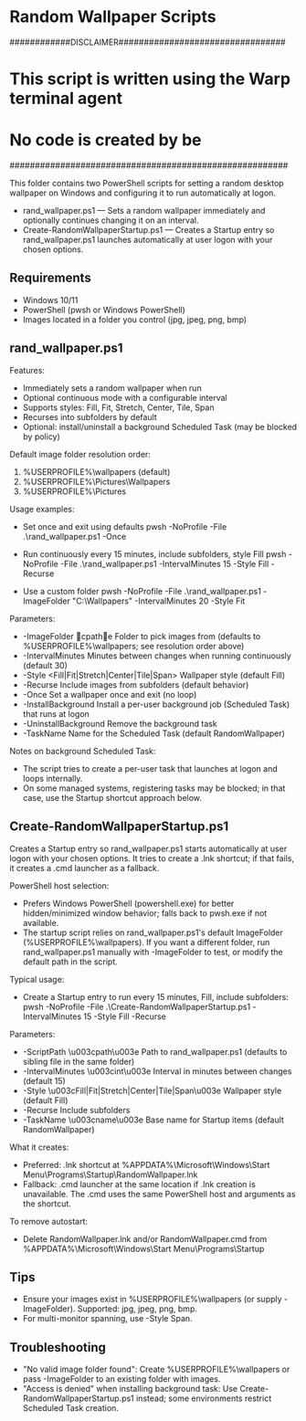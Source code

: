 # Random Wallpaper Scripts
############DISCLAIMER#################################
# This script is written using the Warp terminal agent
# No code is created by be
#######################################################

This folder contains two PowerShell scripts for setting a random desktop wallpaper on Windows and configuring it to run automatically at logon.

- rand_wallpaper.ps1 — Sets a random wallpaper immediately and optionally continues changing it on an interval.
- Create-RandomWallpaperStartup.ps1 — Creates a Startup entry so rand_wallpaper.ps1 launches automatically at user logon with your chosen options.

## Requirements
- Windows 10/11
- PowerShell (pwsh or Windows PowerShell)
- Images located in a folder you control (jpg, jpeg, png, bmp)

## rand_wallpaper.ps1

Features:
- Immediately sets a random wallpaper when run
- Optional continuous mode with a configurable interval
- Supports styles: Fill, Fit, Stretch, Center, Tile, Span
- Recurses into subfolders by default
- Optional: install/uninstall a background Scheduled Task (may be blocked by policy)

Default image folder resolution order:
1) %USERPROFILE%\wallpapers (default)
2) %USERPROFILE%\Pictures\Wallpapers
3) %USERPROFILE%\Pictures

Usage examples:
- Set once and exit using defaults
  pwsh -NoProfile -File .\rand_wallpaper.ps1 -Once

- Run continuously every 15 minutes, include subfolders, style Fill
  pwsh -NoProfile -File .\rand_wallpaper.ps1 -IntervalMinutes 15 -Style Fill -Recurse

- Use a custom folder
  pwsh -NoProfile -File .\rand_wallpaper.ps1 -ImageFolder "C:\Wallpapers" -IntervalMinutes 20 -Style Fit

Parameters:
- -ImageFolder cpathe  Folder to pick images from (defaults to %USERPROFILE%\wallpapers; see resolution order above)
- -IntervalMinutes <int>  Minutes between changes when running continuously (default 30)
- -Style <Fill|Fit|Stretch|Center|Tile|Span>  Wallpaper style (default Fill)
- -Recurse  Include images from subfolders (default behavior)
- -Once  Set a wallpaper once and exit (no loop)
- -InstallBackground  Install a per-user background job (Scheduled Task) that runs at logon
- -UninstallBackground  Remove the background task
- -TaskName <name>  Name for the Scheduled Task (default RandomWallpaper)

Notes on background Scheduled Task:
- The script tries to create a per-user task that launches at logon and loops internally.
- On some managed systems, registering tasks may be blocked; in that case, use the Startup shortcut approach below.

## Create-RandomWallpaperStartup.ps1

Creates a Startup entry so rand_wallpaper.ps1 starts automatically at user logon with your chosen options. It tries to create a .lnk shortcut; if that fails, it creates a .cmd launcher as a fallback.

PowerShell host selection:
- Prefers Windows PowerShell (powershell.exe) for better hidden/minimized window behavior; falls back to pwsh.exe if not available.
- The startup script relies on rand_wallpaper.ps1's default ImageFolder (%USERPROFILE%\wallpapers). If you want a different folder, run rand_wallpaper.ps1 manually with -ImageFolder to test, or modify the default path in the script.

Typical usage:
- Create a Startup entry to run every 15 minutes, Fill, include subfolders:
  pwsh -NoProfile -File .\Create-RandomWallpaperStartup.ps1 -IntervalMinutes 15 -Style Fill -Recurse

Parameters:
- -ScriptPath \u003cpath\u003e  Path to rand_wallpaper.ps1 (defaults to sibling file in the same folder)
- -IntervalMinutes \u003cint\u003e  Interval in minutes between changes (default 15)
- -Style \u003cFill|Fit|Stretch|Center|Tile|Span\u003e  Wallpaper style (default Fill)
- -Recurse  Include subfolders
- -TaskName \u003cname\u003e  Base name for Startup items (default RandomWallpaper)

What it creates:
- Preferred: .lnk shortcut at %APPDATA%\Microsoft\Windows\Start Menu\Programs\Startup\RandomWallpaper.lnk
- Fallback: .cmd launcher at the same location if .lnk creation is unavailable. The .cmd uses the same PowerShell host and arguments as the shortcut.

To remove autostart:
- Delete RandomWallpaper.lnk and/or RandomWallpaper.cmd from
  %APPDATA%\Microsoft\Windows\Start Menu\Programs\Startup

## Tips
- Ensure your images exist in %USERPROFILE%\wallpapers (or supply -ImageFolder). Supported: jpg, jpeg, png, bmp.
- For multi-monitor spanning, use -Style Span.

## Troubleshooting
- "No valid image folder found": Create %USERPROFILE%\wallpapers or pass -ImageFolder to an existing folder with images.
- "Access is denied" when installing background task: Use Create-RandomWallpaperStartup.ps1 instead; some environments restrict Scheduled Task creation.
